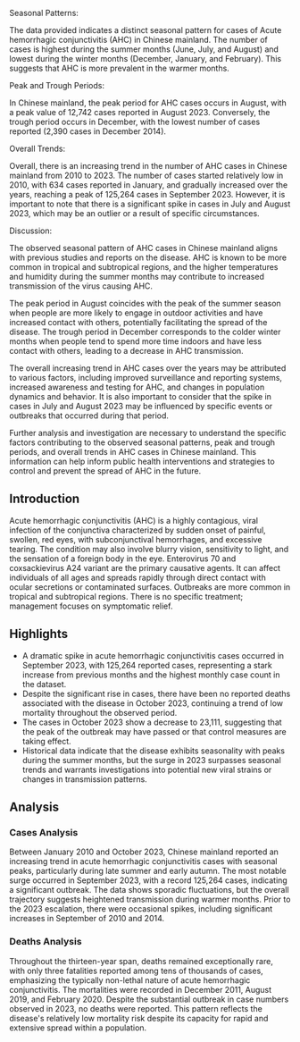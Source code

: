 Seasonal Patterns:

The data provided indicates a distinct seasonal pattern for cases of Acute hemorrhagic conjunctivitis (AHC) in Chinese mainland. The number of cases is highest during the summer months (June, July, and August) and lowest during the winter months (December, January, and February). This suggests that AHC is more prevalent in the warmer months.

Peak and Trough Periods:

In Chinese mainland, the peak period for AHC cases occurs in August, with a peak value of 12,742 cases reported in August 2023. Conversely, the trough period occurs in December, with the lowest number of cases reported (2,390 cases in December 2014).

Overall Trends:

Overall, there is an increasing trend in the number of AHC cases in Chinese mainland from 2010 to 2023. The number of cases started relatively low in 2010, with 634 cases reported in January, and gradually increased over the years, reaching a peak of 125,264 cases in September 2023. However, it is important to note that there is a significant spike in cases in July and August 2023, which may be an outlier or a result of specific circumstances.

Discussion:

The observed seasonal pattern of AHC cases in Chinese mainland aligns with previous studies and reports on the disease. AHC is known to be more common in tropical and subtropical regions, and the higher temperatures and humidity during the summer months may contribute to increased transmission of the virus causing AHC.

The peak period in August coincides with the peak of the summer season when people are more likely to engage in outdoor activities and have increased contact with others, potentially facilitating the spread of the disease. The trough period in December corresponds to the colder winter months when people tend to spend more time indoors and have less contact with others, leading to a decrease in AHC transmission.

The overall increasing trend in AHC cases over the years may be attributed to various factors, including improved surveillance and reporting systems, increased awareness and testing for AHC, and changes in population dynamics and behavior. It is also important to consider that the spike in cases in July and August 2023 may be influenced by specific events or outbreaks that occurred during that period.

Further analysis and investigation are necessary to understand the specific factors contributing to the observed seasonal patterns, peak and trough periods, and overall trends in AHC cases in Chinese mainland. This information can help inform public health interventions and strategies to control and prevent the spread of AHC in the future.

## Introduction

Acute hemorrhagic conjunctivitis (AHC) is a highly contagious, viral infection of the conjunctiva characterized by sudden onset of painful, swollen, red eyes, with subconjunctival hemorrhages, and excessive tearing. The condition may also involve blurry vision, sensitivity to light, and the sensation of a foreign body in the eye. Enterovirus 70 and coxsackievirus A24 variant are the primary causative agents. It can affect individuals of all ages and spreads rapidly through direct contact with ocular secretions or contaminated surfaces. Outbreaks are more common in tropical and subtropical regions. There is no specific treatment; management focuses on symptomatic relief.

## Highlights

- A dramatic spike in acute hemorrhagic conjunctivitis cases occurred in September 2023, with 125,264 reported cases, representing a stark increase from previous months and the highest monthly case count in the dataset. <br/>
- Despite the significant rise in cases, there have been no reported deaths associated with the disease in October 2023, continuing a trend of low mortality throughout the observed period. <br/>
- The cases in October 2023 show a decrease to 23,111, suggesting that the peak of the outbreak may have passed or that control measures are taking effect. <br/>
- Historical data indicate that the disease exhibits seasonality with peaks during the summer months, but the surge in 2023 surpasses seasonal trends and warrants investigations into potential new viral strains or changes in transmission patterns. <br/>

## Analysis

### Cases Analysis

Between January 2010 and October 2023, Chinese mainland reported an increasing trend in acute hemorrhagic conjunctivitis cases with seasonal peaks, particularly during late summer and early autumn. The most notable surge occurred in September 2023, with a record 125,264 cases, indicating a significant outbreak. The data shows sporadic fluctuations, but the overall trajectory suggests heightened transmission during warmer months. Prior to the 2023 escalation, there were occasional spikes, including significant increases in September of 2010 and 2014.

### Deaths Analysis

Throughout the thirteen-year span, deaths remained exceptionally rare, with only three fatalities reported among tens of thousands of cases, emphasizing the typically non-lethal nature of acute hemorrhagic conjunctivitis. The mortalities were recorded in December 2011, August 2019, and February 2020. Despite the substantial outbreak in case numbers observed in 2023, no deaths were reported. This pattern reflects the disease's relatively low mortality risk despite its capacity for rapid and extensive spread within a population.
